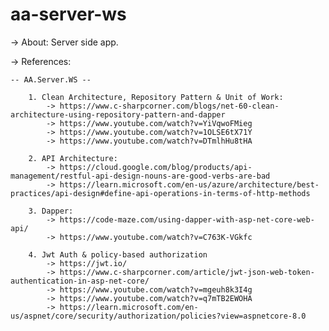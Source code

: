 # aa-server-ws

-> About: Server side app.

-> References:

	-- AA.Server.WS --
	
		1. Clean Architecture, Repository Pattern & Unit of Work: 
			-> https://www.c-sharpcorner.com/blogs/net-60-clean-architecture-using-repository-pattern-and-dapper
			-> https://www.youtube.com/watch?v=YiVqwoFMieg
			-> https://www.youtube.com/watch?v=1OLSE6tX71Y
			-> https://www.youtube.com/watch?v=DTmlhHu8tHA
				
		2. API Architecture:
			-> https://cloud.google.com/blog/products/api-management/restful-api-design-nouns-are-good-verbs-are-bad
			-> https://learn.microsoft.com/en-us/azure/architecture/best-practices/api-design#define-api-operations-in-terms-of-http-methods
				
		3. Dapper:
			-> https://code-maze.com/using-dapper-with-asp-net-core-web-api/
			-> https://www.youtube.com/watch?v=C763K-VGkfc
		
		4. Jwt Auth & policy-based authorization
			-> https://jwt.io/
			-> https://www.c-sharpcorner.com/article/jwt-json-web-token-authentication-in-asp-net-core/
			-> https://www.youtube.com/watch?v=mgeuh8k3I4g
			-> https://www.youtube.com/watch?v=q7mTB2EWOHA
			-> https://learn.microsoft.com/en-us/aspnet/core/security/authorization/policies?view=aspnetcore-8.0